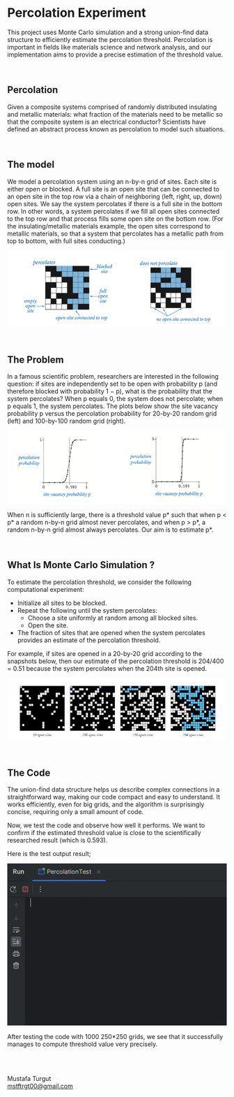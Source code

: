 # Percolation Experiment 

This project uses Monte Carlo simulation and a strong union-find data structure to efficiently estimate the percolation threshold. Percolation is important in fields like materials science and network analysis, and our implementation aims to provide a precise estimation of the threshold value.

<br>

## Percolation

Given a composite systems comprised of randomly distributed insulating and metallic materials: what fraction of the materials need to be metallic so that the composite system is an electrical conductor? Scientists have defined an abstract process known as percolation to model such situations.

<br>

## The model

We model a percolation system using an n-by-n grid of sites. Each site is either open or blocked. A full site is an open site that can be connected to an open site in the top row via a chain of neighboring (left, right, up, down) open sites. We say the system percolates if there is a full site in the bottom row. In other words, a system percolates if we fill all open sites connected to the top row and that process fills some open site on the bottom row. (For the insulating/metallic materials example, the open sites correspond to metallic materials, so that a system that percolates has a metallic path from top to bottom, with full sites conducting.)


![Model](assets/model.png)

<br>

## The Problem

In a famous scientific problem, researchers are interested in the following question: if sites are independently set to be open with probability p (and therefore blocked with probability 1 − p), what is the probability that the system percolates? When p equals 0, the system does not percolate; when p equals 1, the system percolates. The plots below show the site vacancy probability p versus the percolation probability for 20-by-20 random grid (left) and 100-by-100 random grid (right).

![Problem](assets/problem.png)

When n is sufficiently large, there is a threshold value p* such that when p < p* a random n-by-n grid almost never percolates, and when p > p*, a random n-by-n grid almost always percolates.  Our aim is to estimate p*.

<br>

## What Is Monte Carlo Simulation ?

To estimate the percolation threshold, we consider the following computational experiment:

- Initialize all sites to be blocked.
- Repeat the following until the system percolates:
  - Choose a site uniformly at random among all blocked sites.
  - Open the site.
- The fraction of sites that are opened when the system percolates provides an estimate of the percolation threshold.

For example, if sites are opened in a 20-by-20 grid according to the snapshots below, then our estimate of the percolation threshold is 204/400 = 0.51 because the system percolates when the 204th site is opened.

![Monte-Carlo](assets/monte.png)

<br>

## The Code

The union-find data structure helps us describe complex connections in a straightforward way, making our code compact and easy to understand. It works efficiently, even for big grids, and the algorithm is surprisingly concise, requiring only a small amount of code.

Now, we test the code and observe how well it performs. We want to confirm if the estimated threshold value is close to the scientifically researched result (which is 0.593).

Here is the test output result; 

![Output](assets/output.gif)

After testing the code with 1000 250*250 grids, we see that it successfully manages to compute threshold value very precisely.

<br>
<br>

Mustafa Turgut    
mstftrgt00@gmail.com
